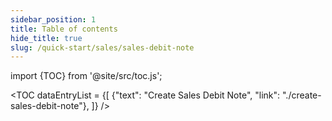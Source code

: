 ```yaml
---
sidebar_position: 1
title: Table of contents
hide_title: true 
slug: /quick-start/sales/sales-debit-note 
---
```


import {TOC} from '@site/src/toc.js';

<TOC
dataEntryList = {[
{"text": "Create Sales Debit Note", "link": "./create-sales-debit-note"}, 
]}
/>
  
 
